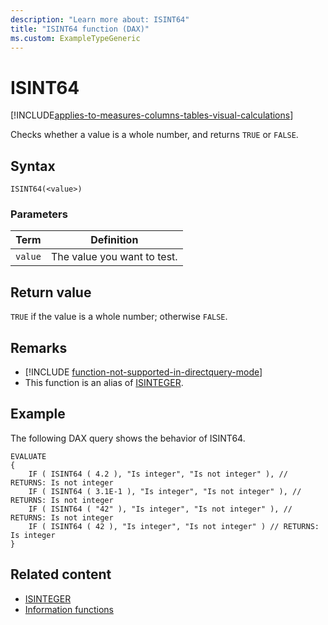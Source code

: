 ```yaml
---
description: "Learn more about: ISINT64"
title: "ISINT64 function (DAX)"
ms.custom: ExampleTypeGeneric
---
```

# ISINT64

[!INCLUDE[applies-to-measures-columns-tables-visual-calculations](includes/applies-to-measures-columns-tables-visual-calculations.md)]

Checks whether a value is a whole number, and returns `TRUE` or `FALSE`.

## Syntax

```dax
ISINT64(<value>)
```

### Parameters

|Term|Definition|
|--------|--------------|
|`value`|The value you want to test.|

## Return value

`TRUE` if the value is a whole number; otherwise `FALSE`.

## Remarks

- [!INCLUDE [function-not-supported-in-directquery-mode](includes/function-not-supported-in-directquery-mode.md)]
- This function is an alias of [ISINTEGER](isinteger-function-dax.md).

## Example

The following DAX query shows the behavior of ISINT64.

```dax
EVALUATE
{
    IF ( ISINT64 ( 4.2 ), "Is integer", "Is not integer" ), // RETURNS: Is not integer
    IF ( ISINT64 ( 3.1E-1 ), "Is integer", "Is not integer" ), // RETURNS: Is not integer
    IF ( ISINT64 ( "42" ), "Is integer", "Is not integer" ), // RETURNS: Is not integer
    IF ( ISINT64 ( 42 ), "Is integer", "Is not integer" ) // RETURNS: Is integer
}
```

## Related content

- [ISINTEGER](isinteger-function-dax.md)
- [Information functions](information-functions-dax.md)

